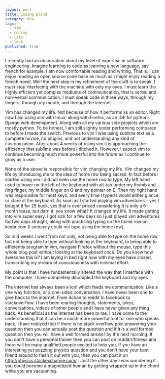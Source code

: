 ```yaml
---
layout: post
title: Coding Blind
category: Dev
tags:
  - vim
  - coding
  - life
  - tech
published: true
---
```


I recently had an observation about my level of expertise in software engineering. Imagine learning to code as learning a new language, say french for example. I am now comfortable reading and writing. That is, I can enjoy reading an open source code base as much as I might enjoy reading a french novel. Well the next
step in my refinement of the craft is to speak. I must stop interfacing with the machine with only my eyes. I must learn the highly efficient yet complex mediums of communication,
that is verbal and non-verbal communication. I must speak code in three ways, through my fingers, through my mouth, and through the internet. 

Vim has changed my life. Not because of how it performs as an editor. Right now I am using vim with tmux, along with Firefox, as an IDE for python-Django web development.
Along with all my various side projects which are mostly python. To be honest, I am still slightly under performing compared to before I made the switch. Previous to vim I was 
using sublime text as a complete novice, no plugins, and not understanding any kind of customization. After about 4 weeks of using vim it is approaching the efficiency that
sublime was before I ditched it. However, I expect vim to continue becoming much more powerful into the future as I continue to grow as a user. 

None of the above is responsible for vim changing my life. Vim changed my life by introducing me to the idea of home row being sacred. In fact before I started using vim I 
did not even use the home row to type. My left hand used to hover on the left of the keyboard with alt-tab under my thumb and ring finger, my middle finger on Q and my pointer
on E. Then my right hand was responsible for most keys, and every time I typed I would either glance, or stare at the keyboard. As soon as I started playing vim adventures -
yes I bought it for 25 buck, yes that is over priced considering it is only a 6-month lease, but darn it, you know what? It changed my life. It made getting into vim super
easy. I got sick for a few days so I just played vim adventures for two days straight, along with practising typing on the home row on keybr.com (I seriously could not type
using the home row). 

So in 4 weeks I went from not only, not being able to type on the home row, but not being able to type without looking at the keyboard, to being able to efficiently program 
in vim, navigate Firefox without the mouse, type this whole blog post without looking at the keyboard once. Do you know how awesome this is? I am laying in bed right now
with my eyes have closed, transcribing my stream of consciousness with minimal effort. 

My point is that I have fundamentally altered the way that I interface with the computer. I have completely decoupled the keyboard and my eyes

The internet has always been a tool which feeds me communication. Like a one way function, or a one-sided conversation, I have never been one to give back to the internet. 
From 4chan to reddit to facebook to stackoverflow. I have been reading thoughts, statements, jokes, conversations, videos of other people and I have never given any thing back.
As beneficial as the internet has been to me, I have come to the understanding that it can be a much more powerful tool for one who speaks back. I have realized that if there is 
no stack overflow post answering your question then you can actually post the question and if it is a well formed question then you will have a well formed answer by the next
morning. If you don't have a personal trainer then you can post on reddit/r/fitness and there will be many qualified people excited to help you. If you have an interesting yet 
puzzling physics question and you don't have your best friend around to flesh it out with you, then you can post it on http://physics.stackexchange.com/ . Just the other day 
I was wondering if you could become a magnetized human by getting wrapped up in the chord while you are vacuuming.
